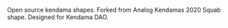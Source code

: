 Open source kendama shapes. Forked from Analog Kendamas 2020 Squab shape. Designed for Kendama DAO.
